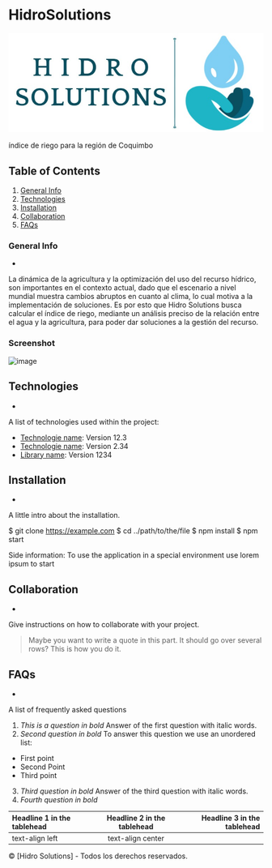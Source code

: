 # HidroSolutions
![Hidro Solutions](https://github.com/MaricelaFlores/HIDRO_SOLUTIONS1/blob/main/logo2.jpg)

índice de riego para la región de Coquimbo
## Table of Contents
1. [General Info](#general-info)
2. [Technologies](#technologies)
3. [Installation](#installation)
4. [Collaboration](#collaboration)
5. [FAQs](#faqs)
### General Info
*
La dinámica de la agricultura y la optimización del uso del recurso hídrico, son importantes en el contexto actual, dado que el escenario a nivel mundial muestra cambios abruptos en cuanto al clima, lo cual motiva a la implementación de soluciones. Es por esto que Hidro Solutions busca calcular el índice de riego, mediante un análisis preciso de la relación entre el agua y la agricultura, para poder dar soluciones a la gestión del recurso. 
### Screenshot
![image](https://static.fundacion-affinity.org/cdn/farfuture/PVbbIC-0M9y4fPbbCsdvAD8bcjjtbFc0NSP3lRwlWcE/mtime:1643275542/sites/default/files/los-10-sonidos-principales-del-perro.jpg)
## Technologies
*
A list of technologies used within the project:
* [Technologie name](https://example.com): Version 12.3 
* [Technologie name](https://example.com): Version 2.34
* [Library name](https://example.com): Version 1234
## Installation
*
A little intro about the installation. 

$ git clone https://example.com
$ cd ../path/to/the/file
$ npm install
$ npm start

Side information: To use the application in a special environment use lorem ipsum to start
## Collaboration
*
Give instructions on how to collaborate with your project.
> Maybe you want to write a quote in this part. 
> It should go over several rows?
> This is how you do it.
## FAQs
*
A list of frequently asked questions
1. *This is a question in bold*
Answer of the first question with italic words. 
2. _Second question in bold_ 
To answer this question we use an unordered list:
* First point
* Second Point
* Third point
3. *Third question in bold*
Answer of the third question with italic words.
4. *Fourth question in bold*

| Headline 1 in the tablehead | Headline 2 in the tablehead | Headline 3 in the tablehead |
|:---------------------------|:--------------------------:|--------------------------:|
| text-align left            |   text-align center       | 

© [Hidro Solutions] - Todos los derechos reservados.
